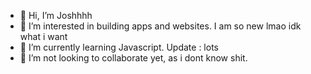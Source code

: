 - 👋 Hi, I’m Joshhhh
- 👀 I’m interested in building apps and websites. I am so new lmao idk what i want
- 🌱 I’m currently learning Javascript. Update : lots
- 💞️ I’m not looking to collaborate yet, as i dont know shit.


